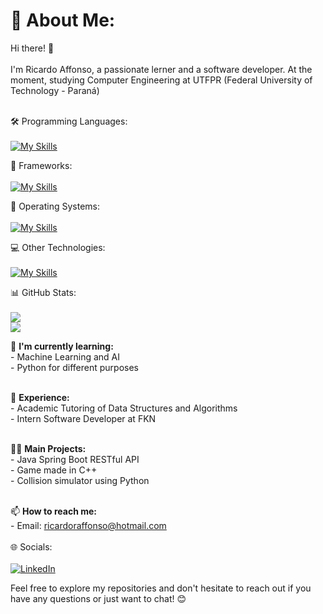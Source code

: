 # 📝 About Me:
Hi there! 👋<br><br>I'm Ricardo Affonso, a passionate lerner and a software developer. At the moment, studying Computer Engineering at UTFPR (Federal University of Technology - Paraná)<br><br>

🛠️ Programming Languages: <br><br>
[![My Skills](https://skillicons.dev/icons?i=python,java,cpp,js,mysql,postgres)](https://skillicons.dev)

🧩 Frameworks:  <br><br>
[![My Skills](https://skillicons.dev/icons?i=fastapi,flask,spring)](https://skillicons.dev)

🐧 Operating Systems: <br><br>
[![My Skills](https://skillicons.dev/icons?i=linux,windows)](https://skillicons.dev)

💻 Other Technologies: <br><br>
[![My Skills](https://skillicons.dev/icons?i=git,github,ros,postman)](https://skillicons.dev)

📊 GitHub Stats: <br><br>
![](https://github-readme-stats.vercel.app/api?username=RicardoAffonso0607&theme=tokyonight&hide_border=true&include_all_commits=false&count_private=false) </br>
![](https://github-readme-stats.vercel.app/api/top-langs/?username=RicardoAffonso0607&theme=tokyonight&hide_border=true&include_all_commits=false&count_private=false&layout=compact)

🌱 **I'm currently learning:**<br>- Machine Learning and AI <br>- Python for different purposes<br><br>

💼 **Experience:**<br>- Academic Tutoring of Data Structures and Algorithms 
                  <br>- Intern Software Developer at FKN 
                  <br> <br>
                  
👨‍💻 **Main Projects:**<br>- Java Spring Boot RESTful API
                     <br>- Game made in C++
                     <br>- Collision simulator using Python
                     <br><br>
                
📫 **How to reach me:**<br>- Email: ricardoraffonso@hotmail.com<br><br>
🌐 Socials: <br><br>
[![LinkedIn](https://skillicons.dev/icons?i=linkedin)](https://linkedin.com/in/ricardo-affonso0607) 

Feel free to explore my repositories and don't hesitate to reach out if you have any questions or just want to chat! 😊
